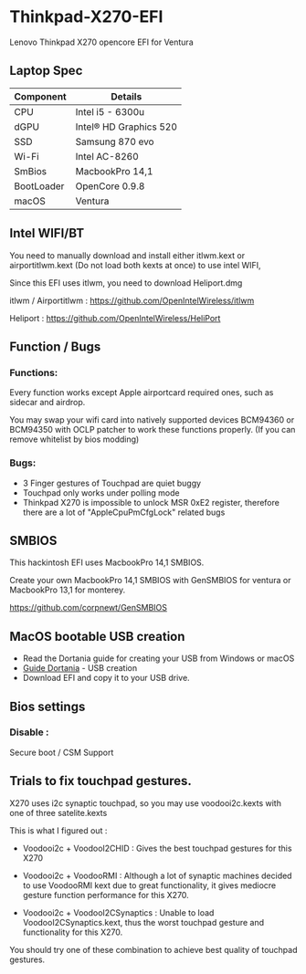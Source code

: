 # **Thinkpad-X270-EFI**
Lenovo Thinkpad X270 opencore EFI for Ventura


## Laptop Spec

| Component        | Details                            |
| ---------------- | ---------------------------------- |
| CPU              | Intel i5 - 6300u                   |
| dGPU             | Intel® HD Graphics 520             |
| SSD              | Samsung 870 evo                    |
| Wi-Fi            | Intel AC-8260                      |
| SmBios           | MacbookPro 14,1                    |
| BootLoader       | OpenCore 0.9.8                     |
| macOS            | Ventura                            |




## Intel WIFI/BT

You need to manually download and install either itlwm.kext or airportitlwm.kext (Do not load both kexts at once) to use intel WIFI,

Since this EFI uses itlwm, you need to download Heliport.dmg

itlwm / Airportitlwm : https://github.com/OpenIntelWireless/itlwm

Heliport : https://github.com/OpenIntelWireless/HeliPort


## Function / Bugs


### Functions:

Every function works except Apple airportcard required ones, such as sidecar and airdrop. 

You may swap your wifi card into natively supported devices BCM94360 or BCM94350 with OCLP patcher to work these functions properly. (If you can remove whitelist by bios modding)



### Bugs:

- 3 Finger gestures of Touchpad are quiet buggy
- Touchpad only works under polling mode
- Thinkpad X270 is impossible to unlock MSR 0xE2 register, therefore there are a lot of "AppleCpuPmCfgLock" related bugs


## SMBIOS

This hackintosh EFI uses MacbookPro 14,1 SMBIOS.

Create your own MacbookPro 14,1 SMBIOS with GenSMBIOS for ventura or MacbookPro 13,1 for monterey.

https://github.com/corpnewt/GenSMBIOS



## MacOS bootable USB creation

- Read the Dortania guide for creating your USB from Windows or macOS
- [Guide Dortania](https://dortania.github.io/OpenCore-Install-Guide/installer-guide/) - USB creation
- Download EFI and copy it to your USB drive.



## Bios settings


### Disable : 

Secure boot / CSM Support

            
## Trials to fix touchpad gestures.

X270 uses i2c synaptic touchpad, so you may use voodooi2c.kexts with one of three satelite.kexts

This is what I figured out :

- Voodooi2c + VoodooI2CHID : Gives the best touchpad gestures for this X270

- Voodooi2c + VoodooRMI : Although a lot of synaptic machines decided to use VoodooRMI kext due to great functionality, it gives mediocre gesture function performance for this X270.

- Voodooi2c + VoodooI2CSynaptics : Unable to load VoodooI2CSynaptics.kext, thus the worst touchpad gesture and functionality for this X270.

You should try one of these combination to achieve best quality of touchpad gestures.
